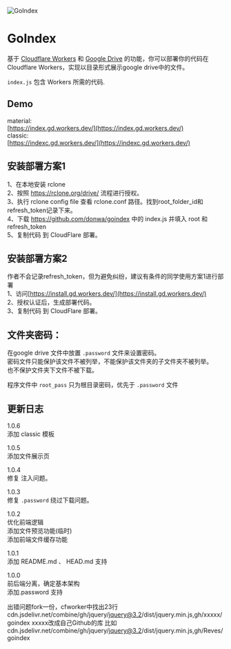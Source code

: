![GoIndex](https://raw.githubusercontent.com/donwa/goindex/master/themes/logo.png)  

GoIndex  
====  
基于 [Cloudflare Workers](https://workers.cloudflare.com/) 和 [Google Drive](https://www.google.com/drive/) 的功能，你可以部署你的代码在Cloudflare Workers，实现以目录形式展示google drive中的文件。

`index.js` 包含 Workers 所需的代码.  

## Demo  
material:  
[https://index.gd.workers.dev/](https://index.gd.workers.dev/)  
classic:  
[https://indexc.gd.workers.dev/](https://indexc.gd.workers.dev/)  

## 安装部署方案1  
1、在本地安装 rclone   
2、按照 https://rclone.org/drive/ 流程进行授权。  
3、执行 rclone config file 查看 rclone.conf 路径。找到root_folder_id和refresh_token记录下来。  
4、下载 https://github.com/donwa/goindex 中的 index.js  并填入 root 和 refresh_token  
5、复制代码 到 CloudFlare 部署。  

## 安装部署方案2  
作者不会记录refresh_token，但为避免纠纷，建议有条件的同学使用方案1进行部署  
1、访问[https://install.gd.workers.dev/](https://install.gd.workers.dev/)  
2、授权认证后，生成部署代码。  
3、复制代码 到 CloudFlare 部署。  

## 文件夹密码：
在google drive 文件中放置 `.password` 文件来设置密码。  
密码文件只能保护该文件不被列举，不能保护该文件夹的子文件夹不被列举。  
也不保护文件夹下文件不被下载。  
  
程序文件中 `root_pass` 只为根目录密码，优先于 `.password` 文件  


## 更新日志  

1.0.6  
添加 classic 模板  

1.0.5  
添加文件展示页  

1.0.4  
修复 注入问题。  

1.0.3  
修复 `.password` 绕过下载问题。  

1.0.2  
优化前端逻辑  
添加文件预览功能(临时)  
添加前端文件缓存功能  
  
1.0.1  
添加 README.md 、 HEAD.md 支持  
  
1.0.0  
前后端分离，确定基本架构  
添加.password 支持  


出错问题fork一份，cfworker中找出23行
cdn.jsdelivr.net/combine/gh/jquery/jquery@3.2/dist/jquery.min.js,gh/xxxxx/goindex
xxxxx改成自己Github的库
比如cdn.jsdelivr.net/combine/gh/jquery/jquery@3.2/dist/jquery.min.js,gh/Reves/goindex
